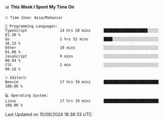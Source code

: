 <!--START_SECTION:waka-->
📊 **This Week I Spent My Time On** 

```text
🕑︎ Time Zone: Asia/Makassar

💬 Programming Languages: 
TypeScript               14 hrs 20 mins      ████████████████████░░░░░   81.30 % 
Go                       2 hrs 52 mins       ████░░░░░░░░░░░░░░░░░░░░░   16.33 % 
Other                    10 mins             ░░░░░░░░░░░░░░░░░░░░░░░░░   01.00 % 
JavaScript               9 mins              ░░░░░░░░░░░░░░░░░░░░░░░░░   00.94 % 
CSS                      1 min               ░░░░░░░░░░░░░░░░░░░░░░░░░   00.18 % 

🔥 Editors: 
Neovim                   17 hrs 39 mins      █████████████████████████   100.00 % 

💻 Operating System: 
Linux                    17 hrs 39 mins      █████████████████████████   100.00 % 
```


 Last Updated on 15/08/2024 18:38:33 UTC
<!--END_SECTION:waka-->
